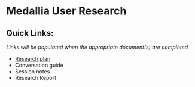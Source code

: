 # Medallia User Research

## Quick Links:

*Links will be populated when the appropriate document(s) are completed.*

- [Research plan](https://github.com/department-of-veterans-affairs/va.gov-team/blob/master/products/platform/medallia/research/research-plan.md)
- Conversation guide
- Session notes
- Research Report


